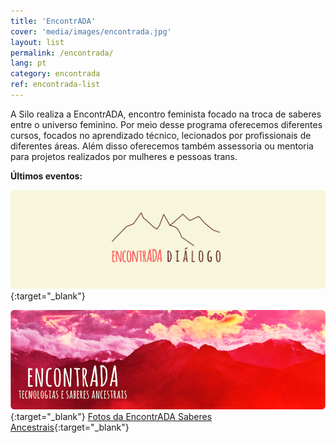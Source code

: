 ```yaml
---
title: 'EncontrADA'
cover: 'media/images/encontrada.jpg'
layout: list
permalink: /encontrada/
lang: pt
category: encontrada
ref: encontrada-list
---
```

A Silo realiza a EncontrADA, encontro feminista focado na troca de saberes entre o universo feminino. Por meio desse programa oferecemos diferentes cursos, focados no aprendizado técnico, lecionados por profissionais de diferentes áreas. Além disso oferecemos também assessoria ou mentoria para projetos realizados por mulheres e pessoas trans.

**Últimos eventos:**

[![](/media/images/encontrada19.jpg)](https://silo.org.br/encontrada-2019-di-logo/){:target="_blank"}
  
[![](/media/images/encontrada16.jpg)](http://encontrada.org){:target="_blank"}
[Fotos da EncontrADA Saberes Ancestrais](https://www.flickr.com/photos/152202556@N06/with/36762989454/){:target="_blank"}
